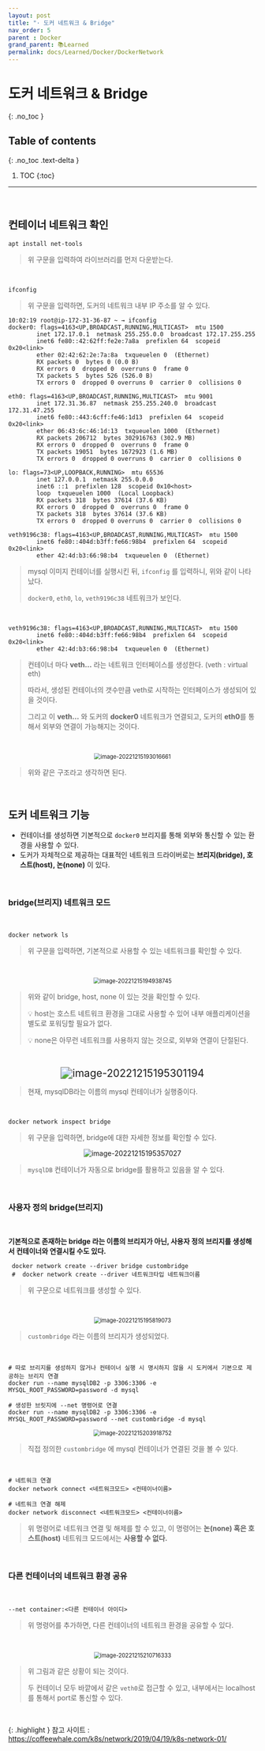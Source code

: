 ```yaml
---
layout: post
title: "· 도커 네트워크 & Bridge"
nav_order: 5
parent : Docker
grand_parent: 📚Learned
permalink: docs/Learned/Docker/DockerNetwork
---
```


# 도커 네트워크 & Bridge
{: .no_toc }

## Table of contents
{: .no_toc .text-delta }

1. TOC
{:toc}

---



<br>

## 컨테이너 네트워크 확인

```
apt install net-tools
```

> 위 구문을 입력하여 라이브러리를 먼저 다운받는다.



<br>

```
ifconfig
```

> 위 구문을 입력하면, 도커의 네트워크 내부 IP 주소를 알 수 있다.



```
10:02:19 root@ip-172-31-36-87 ~ → ifconfig
docker0: flags=4163<UP,BROADCAST,RUNNING,MULTICAST>  mtu 1500
        inet 172.17.0.1  netmask 255.255.0.0  broadcast 172.17.255.255
        inet6 fe80::42:62ff:fe2e:7a8a  prefixlen 64  scopeid 0x20<link>
        ether 02:42:62:2e:7a:8a  txqueuelen 0  (Ethernet)
        RX packets 0  bytes 0 (0.0 B)
        RX errors 0  dropped 0  overruns 0  frame 0
        TX packets 5  bytes 526 (526.0 B)
        TX errors 0  dropped 0 overruns 0  carrier 0  collisions 0

eth0: flags=4163<UP,BROADCAST,RUNNING,MULTICAST>  mtu 9001
        inet 172.31.36.87  netmask 255.255.240.0  broadcast 172.31.47.255
        inet6 fe80::443:6cff:fe46:1d13  prefixlen 64  scopeid 0x20<link>
        ether 06:43:6c:46:1d:13  txqueuelen 1000  (Ethernet)
        RX packets 206712  bytes 302916763 (302.9 MB)
        RX errors 0  dropped 0  overruns 0  frame 0
        TX packets 19051  bytes 1672923 (1.6 MB)
        TX errors 0  dropped 0 overruns 0  carrier 0  collisions 0

lo: flags=73<UP,LOOPBACK,RUNNING>  mtu 65536
        inet 127.0.0.1  netmask 255.0.0.0
        inet6 ::1  prefixlen 128  scopeid 0x10<host>
        loop  txqueuelen 1000  (Local Loopback)
        RX packets 318  bytes 37614 (37.6 KB)
        RX errors 0  dropped 0  overruns 0  frame 0
        TX packets 318  bytes 37614 (37.6 KB)
        TX errors 0  dropped 0 overruns 0  carrier 0  collisions 0

veth9196c38: flags=4163<UP,BROADCAST,RUNNING,MULTICAST>  mtu 1500
        inet6 fe80::404d:b3ff:fe66:98b4  prefixlen 64  scopeid 0x20<link>
        ether 42:4d:b3:66:98:b4  txqueuelen 0  (Ethernet)
```

> mysql 이미지 컨테이너를 실행시킨 뒤, `ifconfig` 를 입력하니, 위와 같이 나타났다.
>
> `docker0`, `eth0`, `lo`, `veth9196c38` 네트워크가 보인다.

<br>

```
veth9196c38: flags=4163<UP,BROADCAST,RUNNING,MULTICAST>  mtu 1500
        inet6 fe80::404d:b3ff:fe66:98b4  prefixlen 64  scopeid 0x20<link>
        ether 42:4d:b3:66:98:b4  txqueuelen 0  (Ethernet)
```

> 컨테이너 마다 **veth...** 라는 네트워크 인터페이스를 생성한다. (veth : virtual eth)
>
> 따라서, 생성된 컨테이너의 갯수만큼 veth로 시작하는 인터페이스가 생성되어 있을 것이다.
>
> 그리고 이 **veth...** 와 도커의 **docker0** 네트워크가 연결되고, 도커의 **eth0**를 통해서 외부와 연결이 가능해지는 것이다.

<br>

<p align="center">
<img src="https://raw.githubusercontent.com/buinq/imageServer/main/img/image-20221215193016661.png" alt="image-20221215193016661" style="zoom:80%;" />
</p>

> 위와 같은 구조라고 생각하면 된다.

<br>



## 도커 네트워크 기능

- 컨테이너를 생성하면 기본적으로 `docker0` 브리지를 통해 외부와 통신할 수 있는 환경을 사용할 수 있다.
- 도커가 자체적으로 제공하는 대표적인 네트워크 드라이버로는 **브리지(bridge), 호스트(host), 논(none)** 이 있다.

<br>

###  bridge(브리지) 네트워크 모드

<br>

```
docker network ls
```

> 위 구문을 입력하면, 기본적으로 사용할 수 있는 네트워크를 확인할 수 있다.

<br>

<p align="center">
<img src="https://raw.githubusercontent.com/buinq/imageServer/main/img/image-20221215194938745.png" alt="image-20221215194938745" style="zoom:80%;" />
</p>

> 위와 같이 bridge, host, none 이 있는 것을 확인할 수 있다.
>
> 💡 host는 호스트 네트워크 환경을 그대로 사용할 수 있어 내부 애플리케이션을 별도로 포워딩할 필요가 없다.
>
> 💡 none은 아무런 네트워크를 사용하지 않는 것으로, 외부와 연결이 단절된다.

<br>


<p align="center">
<img src="https://raw.githubusercontent.com/buinq/imageServer/main/img/image-20221215195301194.png" alt="image-20221215195301194" style="zoom:150%;" />
</p>

> 현재, mysqlDB라는 이름의 mysql 컨테이너가 실행중이다.

<br>

```
docker network inspect bridge
```

>  위 구문을 입력하면, bridge에 대한 자세한 정보를 확인할 수 있다.

<p align="center">
<img src="https://raw.githubusercontent.com/buinq/imageServer/main/img/image-20221215195357027.png" alt="image-20221215195357027"  />
</p>

> `mysqlDB` 컨테이너가 자동으로 bridge를 활용하고 있음을 알 수 있다.

<br>

### 사용자 정의 bridge(브리지)

<br>

**기본적으로 존재하는 bridge 라는 이름의 브리지가 아닌, 사용자 정의 브리지를 생성해서 컨테이너와 연결시킬 수도 있다.**



```
 docker network create --driver bridge custombridge
 #  docker network create --driver 네트워크타입 네트워크이름
```

> 위 구문으로 네트워크를 생성할 수 있다.

<br>
<p align="center">
<img src="https://raw.githubusercontent.com/buinq/imageServer/main/img/image-20221215195819073.png" alt="image-20221215195819073" style="zoom:80%;" />
</p>

> `custombridge` 라는 이름의 브리지가 생성되었다.

<br>

```
# 따로 브리지를 생성하지 않거나 컨테이너 실행 시 명시하지 않을 시 도커에서 기본으로 제공하는 브리지 연결
docker run --name mysqlDB2 -p 3306:3306 -e MYSQL_ROOT_PASSWORD=password -d mysql

# 생성한 브릿지에 --net 명령어로 연결
docker run --name mysqlDB2 -p 3306:3306 -e MYSQL_ROOT_PASSWORD=password --net custombridge -d mysql
```
<p align="center">
<img src="https://raw.githubusercontent.com/buinq/imageServer/main/img/image-20221215203918752.png" alt="image-20221215203918752" style="zoom:80%;" />
</p>

> 직접 정의한 `custombridge` 에 mysql 컨테이너가 연결된 것을 볼 수 있다.

<br>

```
# 네트워크 연결 
docker network connect <네트워크모드> <컨테이너이름>

# 네트워크 연결 해제
docker network disconnect <네트워크모드> <컨테이너이름>
```

> 위 명령어로 네트워크 연결 및 해제를 할 수 있고, 이 명령어는 **논(none) 혹은 호스트(host)** 네트워크 모드에서는 **사용할 수 없다.**

<br>

### 다른 컨테이너의 네트워크 환경 공유

<br>

```
--net container:<다른 컨테이너 아이디>
```

> 위 명령어를 추가하면, 다른 컨테이너의 네트워크 환경을 공유할 수 있다.

<br>

<p align="center">
<img src="https://raw.githubusercontent.com/buinq/imageServer/main/img/image-20221215210716333.png" alt="image-20221215210716333" style="zoom:80%;" />
</p>

> 위 그림과 같은 상황이 되는 것이다.
>
> 두 컨테이너 모두 바깥에서 같은 `veth0`로 접근할 수 있고, 내부에서는 localhost를 통해서 port로 통신할 수 있다.

<br>

{: .highlight }
참고 사이트 : https://coffeewhale.com/k8s/network/2019/04/19/k8s-network-01/



